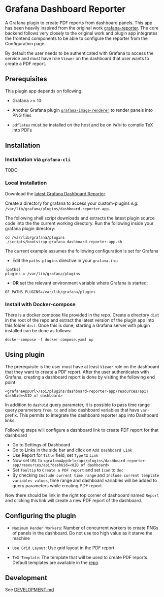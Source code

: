# Grafana Dashboard Reporter

A Grafana plugin to create PDF reports from dashboard panels. This app has been 
heavily inspired from the original work [grafana-reporter](https://github.com/IzakMarais/reporter).
The core backend follows very closely to the original work and plugin app integrates 
the frontend components to be able to configure the reporter from the Configuration page.

By default the user needs to be authenticated with Grafana to access the service and 
must have role `Viewer` on the dashboard that user wants to create a PDF report. 

## Prerequisites

This plugin app depends on following:

- Grafana >= 10

- Another Grafana plugin 
[`grafana-image-renderer`](https://github.com/grafana/grafana-image-renderer) to render
panels into PNG files

- `pdflatex` must be installed on the host and be on `PATH` to compile TeX into PDFs

## Installation

### Installation via `grafana-cli`

TODO

### Local installation

Download the [latest Grafana Dashboard Reporter]().

Create a directory for grafana to access your custom-plugins 
_e.g._ `/var/lib/grafana/plugins/dashboard-reporter-app`.

The following shell script downloads and extracts the latest plugin source 
code into the the current working directory. Run the following inside your grafana 
plugin directory:

```
cd /var/lib/grafana/plugins
./scripts/bootstrap-grafana-dashboard-reporter-app.sh
```

The current example assumes the following configuration is set for Grafana

- Edit the `paths.plugins` directive in your `grafana.ini`:

```
[paths]
plugins = /var/lib/grafana/plugins
```

- **OR** set the relevant environment variable where Grafana is started:

```
GF_PATHS_PLUGINS=/var/lib/grafana/plugins
```

### Install with Docker-compose

There is a docker compose file provided in the repo. Create a directory `dist` in the 
root of the repo and extract the latest version of the plugin app into this folder `dist`.
Once this is done, starting a Grafana server with plugin installed can be done 
as follows:

```
docker-compose -f docker-compose.yaml up
```

## Using plugin

The prerequisite is the user must have at least `Viewer` role on the dashboard that they 
want to create a PDF report. After the user authenticates with Grafana, creating a 
dashboard report is done by visiting the following end point

```
<grafanaAppUrl>/api/plugins/dashboard-reporter-app/resources/api?dashUid=<UID of dashboard>
```

In addition to `dashUid` query parameter, it is possible to pass time range query 
parameters `from`, `to` and also dashboard variables that have `var-` prefix. This 
permits to integrate the dashboard reporter app into Dashboard links. 

Following steps will configure a dashboard link to create PDF report for that dashboard

- Go to Settings of Dashboard
- Go to Links in the side bar and click on `Add Dashboard Link`
- Use Report for `Title` field, set `Type` to `Link`
- Now set `URL` to `<grafanaAppUrl>/api/plugins/dashboard-reporter-app/resources/api?dashUid=<UID of dashboard>`
- Set `Tooltip` to `Create a PDF report` and set `Icon` to `doc`
- By checking `Include current time range` and `Include current template variables values`, 
  time range and dashboard variables will be added to query parameters while creating 
  PDF report.

Now there should be link in the right top corner of dashboard named `Report` and clicking
this link will create a new PDF report of the dashboard.

## Configuring the plugin

- `Maximum Render Workers`: Number of concurrent workers to create PNGs of panels in the
  dashboard. Do not use too high value as it starve the machine

- `Use Grid Layout`: Use grid layout in the PDF report

- `TeX Template`: The template that will be used to create PDF reports. Default templates 
  are available in the [repo](../pkg/plugin/texTemplate.go).

## Development

See [DEVELOPMENT.md](../DEVELOPMENT.md)
